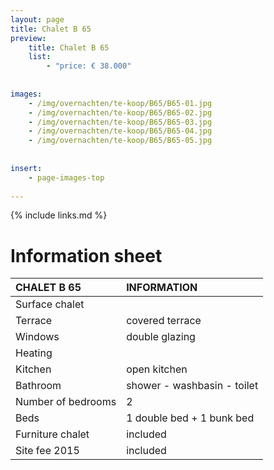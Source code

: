 ```yaml
---
layout: page
title: Chalet B 65
preview: 
    title: Chalet B 65
    list:
        - "price: € 38.000"
        
        
images:
    - /img/overnachten/te-koop/B65/B65-01.jpg
    - /img/overnachten/te-koop/B65/B65-02.jpg
    - /img/overnachten/te-koop/B65/B65-03.jpg
    - /img/overnachten/te-koop/B65/B65-04.jpg
    - /img/overnachten/te-koop/B65/B65-05.jpg
    
    
insert:
    - page-images-top
    
---
```


{% include links.md %}



# Information sheet

CHALET B 65                 | INFORMATION        | 
:---------------------------|:------------|
Surface chalet              |
Terrace                     |covered terrace  
Windows                      |double glazing
Heating           |
Kitchen                      |open kitchen
Bathroom                   |shower - washbasin - toilet
Number of bedrooms          |2
Beds        |1 double bed + 1 bunk bed
Furniture chalet             |included
Site fee 2015  |included